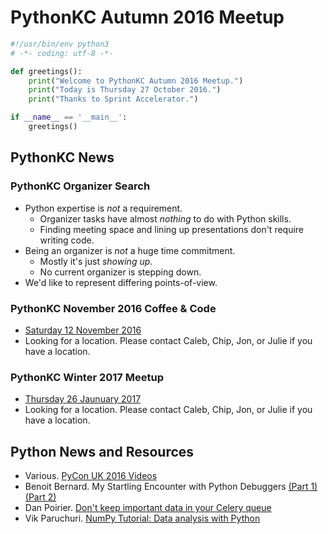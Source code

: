 # PythonKC Autumn 2016 Meetup

```python
#!/usr/bin/env python3
# -*- coding: utf-8 -*-

def greetings():
    print("Welcome to PythonKC Autumn 2016 Meetup.")
    print("Today is Thursday 27 October 2016.")
    print("Thanks to Sprint Accelerator.")

if __name__ == '__main__':
    greetings()
```

## PythonKC News

### PythonKC Organizer Search
* Python expertise is _not_ a requirement.
    * Organizer tasks have almost _nothing_ to do with Python skills.
    * Finding meeting space and lining up presentations don't require writing code.
* Being an organizer is _not_ a huge time commitment.
    * Mostly it's just _showing up_.
    * No current organizer is stepping down.
* We'd like to represent differing points-of-view.

### PythonKC November 2016 Coffee & Code
* [Saturday 12 November 2016](http://www.meetup.com/pythonkc/events/234261269/)
* Looking for a location. Please contact Caleb, Chip, Jon, or Julie if you have a location.

### PythonKC Winter 2017 Meetup
* [Thursday 26 Jaunuary 2017](http://www.meetup.com/pythonkc/events/232904085/)
* Looking for a location. Please contact Caleb, Chip, Jon, or Julie if you have a location.

## Python News and Resources
* Various. [PyCon UK 2016 Videos](https://www.youtube.com/channel/UChA9XP_feY1-1oSy2L7acog/videos)
* Benoit Bernard. My Startling Encounter with Python Debuggers [(Part 1)](https://benbernardblog.com/my-startling-encounter-with-python-debuggers/) [(Part 2)](https://benbernardblog.com/my-startling-encounter-with-python-debuggers-part-2/)
* Dan Poirier. [Don't keep important data in your Celery queue](https://www.caktusgroup.com/blog/2016/10/18/dont-keep-important-data-your-celery-queue/)
* Vik Paruchuri. [NumPy Tutorial: Data analysis with Python](https://www.dataquest.io/blog/numpy-tutorial-python/)
